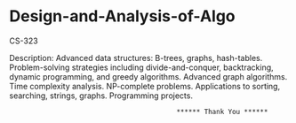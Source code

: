 # Design-and-Analysis-of-Algo
CS-323

Description: Advanced data structures: B-trees, graphs, hash-tables. Problem-solving strategies including divide-and-conquer, backtracking, dynamic programming, and greedy algorithms. Advanced graph algorithms. Time complexity analysis. NP-complete problems. Applications to sorting, searching, strings, graphs. Programming projects. 

                                              ****** Thank You ******

